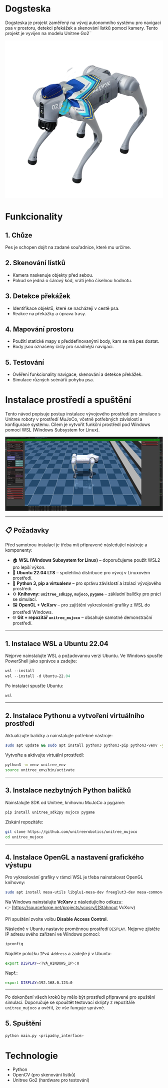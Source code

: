 # Dogsteska

Dogsteska je projekt zaměřený na vývoj autonomního systému pro navigaci psa v prostoru, detekci překážek a skenování lístků pomocí kamery. Tento projekt je vyvíjen na modelu Unitree Go2¨

![Dogstestka](images/Picture1.png)

# Funkcionality

## 1. Chůze
Pes je schopen dojít na zadané souřadnice, které mu určíme.

## 2. Skenování lístků
- Kamera naskenuje objekty před sebou.
- Pokud se jedná o čárový kód, vrátí jeho číselnou hodnotu.

## 3. Detekce překážek
- Identifikace objektů, které se nacházejí v cestě psa.
- Reakce na překážky a úprava trasy.

## 4. Mapování prostoru
- Použití statické mapy s předdefinovanými body, kam se má pes dostat.
- Body jsou označeny čísly pro snadnější navigaci.

## 5. Testování
- Ověření funkcionality navigace, skenování a detekce překážek.
- Simulace různých scénářů pohybu psa.

# Instalace prostředí a spuštění

Tento návod popisuje postup instalace vývojového prostředí pro simulace s Unitree roboty v prostředí MuJoCo, včetně potřebných závislostí a konfigurace systému. Cílem je vytvořit funkční prostředí pod Windows pomocí WSL (Windows Subsystem for Linux).

![Image of the testing environment.](/images/test_env.png)

---

## 📋 Požadavky

Před samotnou instalací je třeba mít připravené následující nástroje a komponenty:

- 🏠 **WSL (Windows Subsystem for Linux)** – doporučujeme použít WSL2 pro lepší výkon.
- 🐧 **Ubuntu 22.04 LTS** – spolehlivá distribuce pro vývoj v Linuxovém prostředí.
- 🐍 **Python 3, pip a virtualenv** – pro správu závislostí a izolaci vývojového prostředí.
- ⚙️ **Knihovny: `unitree_sdk2py`, `mujoco`, `pygame`** – základní balíčky pro práci se simulací.
- 🖼️ **OpenGL + VcXsrv** – pro zajištění vykreslování grafiky z WSL do prostředí Windows.
- 🌐 **Git + repozitář `unitree_mujoco`** – obsahuje samotné demonstrační prostředí.

---

## 1. Instalace WSL a Ubuntu 22.04

Nejprve nainstalujte WSL a požadovanou verzi Ubuntu. Ve Windows spusťte PowerShell jako správce a zadejte:

```powershell
wsl --install
wsl --install -d Ubuntu-22.04
```

Po instalaci spusťte Ubuntu:

```powershell
wsl
```

---

## 2. Instalace Pythonu a vytvoření virtuálního prostředí

Aktualizujte balíčky a nainstalujte potřebné nástroje:

```bash
sudo apt update && sudo apt install python3 python3-pip python3-venv -y
```

Vytvořte a aktivujte virtuální prostředí:

```bash
python3 -m venv unitree_env
source unitree_env/bin/activate
```

---

## 3. Instalace nezbytných Python balíčků

Nainstalujte SDK od Unitree, knihovnu MuJoCo a pygame:

```bash
pip install unitree_sdk2py mujoco pygame
```

Získání repozitáře:

```bash
git clone https://github.com/unitreerobotics/unitree_mujoco
cd unitree_mujoco
```

---

## 4. Instalace OpenGL a nastavení grafického výstupu

Pro vykreslování grafiky v rámci WSL je třeba nainstalovat OpenGL knihovny:

```bash
sudo apt install mesa-utils libglu1-mesa-dev freeglut3-dev mesa-common-dev -y
```

Na Windows nainstalujte **VcXsrv** z následujícího odkazu:  
👉 [https://sourceforge.net/projects/vcxsrv/](Stáhnout VcXsrv)

Při spuštění zvolte volbu **Disable Access Control**.

Následně v Ubuntu nastavte proměnnou prostředí `DISPLAY`. Nejprve zjistěte IP adresu svého zařízení ve Windows pomocí:

```powershell
ipconfig
```

Najděte položku `IPv4 Address` a zadejte ji v Ubuntu:

```bash
export DISPLAY=<TVÁ_WINDOWS_IP>:0
```

Např.:

```bash
export DISPLAY=192.168.0.123:0
```

---

Po dokončení všech kroků by mělo být prostředí připravené pro spuštění simulací. Doporučuje se spouštět testovací skripty z repozitáře `unitree_mujoco` a ověřit, že vše funguje správně.

## 5. Spuštění
```bash
python main.py <pripadny_interface>
```

# Technologie
- Python
- OpenCV (pro skenování lístků)
- Unitree Go2 (hardware pro testování)
